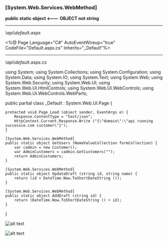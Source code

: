 
### [System.Web.Services.WebMethod]
**public static object <--- OBJECT not string**

****

*\api\default.aspx*

<%@ Page Language="C#" AutoEventWireup="true" CodeFile="Default.aspx.cs" Inherits="_Default"%><head runat="server"/>



****
*\api\default.aspx.cs*

using System;
using System.Collections;
using System.Configuration;
using System.Data;
using System.IO;
using System.Text;
using System.Web;
using System.Web.Security;
using System.Web.UI;
using System.Web.UI.HtmlControls;
using System.Web.UI.WebControls;
using System.Web.UI.WebControls.WebParts;

public partial class _Default : System.Web.UI.Page {

    protected void Page_Load (object sender, EventArgs e) {
        Response.ContentType = "text/json";
        HttpContext.Current.Response.Write ("{\"domain\":\"api running successce.com customer\"}");
    }

    [System.Web.Services.WebMethod]
    public static object GetUsers (NameValueCollection formCollection) {
        var cadmin = new Customer();
        var AdminCustomers = cadmin.GetCustomers("");
        return AdminCustomers;
    }
    
    [System.Web.Services.WebMethod]
    public static object UpdateDraft (string id, string name) {
        return (id + DateTime.Now.ToShortDateString ());
    }

    [System.Web.Services.WebMethod]
    public static object AddDraft (string id) {
        return (DateTime.Now.ToShortDateString () + id);
    }
}

![alt text](https://github.com/RaviRamDhali/programming-procedure/blob/master/Snippets/ASPX/WebMethod/WebMethod-POST-Man-REST.jpg)


![alt text](https://github.com/RaviRamDhali/programming-procedure/blob/master/Snippets/ASPX/WebMethod/WebMethod-REST.jpg)

